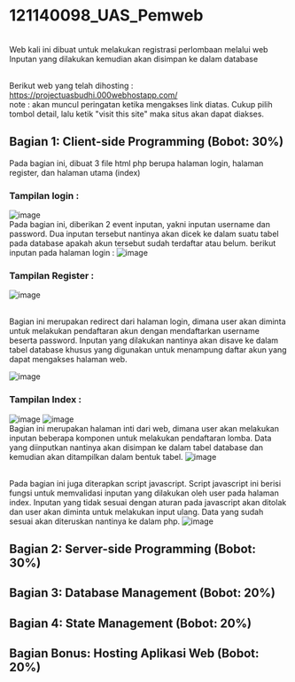 # 121140098_UAS_Pemweb
<br>Web kali ini dibuat untuk melakukan registrasi perlombaan melalui web
<br>Inputan yang dilakukan kemudian akan disimpan ke dalam database

<br>Berikut web yang telah dihosting : https://projectuasbudhi.000webhostapp.com/
<br>note : akan muncul peringatan ketika mengakses link diatas. Cukup pilih tombol detail, lalu ketik "visit this site" maka situs akan dapat diakses.

## Bagian 1: Client-side Programming (Bobot: 30%)

Pada bagian ini, dibuat 3 file html php berupa halaman login, halaman register, dan halaman utama (index)

### Tampilan login :
![image](https://github.com/Benedictus-Budhi-098/121140098_UAS_Pemweb/assets/146206806/31086703-42d0-4309-a527-9c2275f623a8)
<br>Pada bagian ini, diberikan 2 event inputan, yakni inputan username dan password. Dua inputan tersebut nantinya akan dicek ke dalam suatu tabel pada database apakah akun tersebut sudah terdaftar atau belum. berikut inputan pada halaman login :
![image](https://github.com/Benedictus-Budhi-098/121140098_UAS_Pemweb/assets/146206806/98e6c07f-6025-4377-a7ad-7f8645b40693)

### Tampilan Register :
![image](https://github.com/Benedictus-Budhi-098/121140098_UAS_Pemweb/assets/146206806/8d977717-fcfc-4431-9d10-7d7c422180e2)

<br>Bagian ini merupakan redirect dari halaman login, dimana user akan diminta untuk melakukan pendaftaran akun dengan mendaftarkan username beserta password. Inputan yang dilakukan nantinya akan disave ke dalam tabel database khusus yang digunakan untuk menampung daftar akun yang dapat mengakses halaman web.

![image](https://github.com/Benedictus-Budhi-098/121140098_UAS_Pemweb/assets/146206806/dd432564-a783-4b69-8321-ce09b00afef9)

### Tampilan Index :
![image](https://github.com/Benedictus-Budhi-098/121140098_UAS_Pemweb/assets/146206806/8ff3d420-56c0-4fed-b39a-6e3ee78047e2)
![image](https://github.com/Benedictus-Budhi-098/121140098_UAS_Pemweb/assets/146206806/f75f984e-3fb5-4db7-8f36-9fdf860208ef)
<br>Bagian ini merupakan halaman inti dari web, dimana user akan melakukan inputan beberapa komponen untuk melakukan pendaftaran lomba. Data yang diinputkan nantinya akan disimpan ke dalam tabel database dan kemudian akan ditampilkan dalam bentuk tabel.
![image](https://github.com/Benedictus-Budhi-098/121140098_UAS_Pemweb/assets/146206806/6ce53eb7-dfab-482f-892f-5af3e17738b1)

<br>Pada bagian ini juga diterapkan script javascript. Script javascript ini berisi fungsi untuk memvalidasi inputan yang dilakukan oleh user pada halaman index. Inputan yang tidak sesuai dengan aturan pada javascript akan ditolak dan user akan diminta untuk melakukan input ulang. Data yang sudah sesuai akan diteruskan nantinya ke dalam php.
![image](https://github.com/Benedictus-Budhi-098/121140098_UAS_Pemweb/assets/146206806/ccab8bb5-3732-402b-9f58-df4940278292)


## Bagian 2: Server-side Programming (Bobot: 30%)
## Bagian 3: Database Management (Bobot: 20%)
## Bagian 4: State Management (Bobot: 20%)
## Bagian Bonus: Hosting Aplikasi Web (Bobot: 20%)
